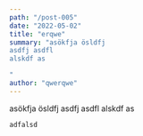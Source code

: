 ```yaml
---
path: "/post-005"
date: "2022-05-02"
title: "erqwe"
summary: "asökfja ösldfj
asdfj asdfl
alskdf as

"
author: "qwerqwe"
---
```


asökfja ösldfj
asdfj asdfl
alskdf as



```alsdk fal
adfalsd 

```